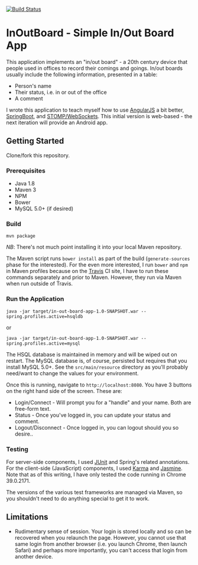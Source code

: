 [![Build Status](https://travis-ci.org/njacobs5074/InOutBoard.svg?branch=master)](https://travis-ci.org/njacobs5074/InOutBoard)
# InOutBoard - Simple In/Out Board App #

This application implements an "in/out board" - a 20th century device that people used in offices to record
their comings and goings. In/out boards usually include the following information, presented in a table:
* Person's name
* Their status, i.e. in or out of the office
* A comment

I wrote this application to teach myself how to use [AngularJS](https://angularjs.org/) a bit better, [SpringBoot](http://projects.spring.io/spring-boot/), and [STOMP/WebSockets](http://jmesnil.net/stomp-websocket/doc/).
This initial version is web-based - the next iteration will provide an Android app.

## Getting Started

Clone/fork this repository.

### Prerequisites

* Java 1.8
* Maven 3
* NPM
* Bower
* MySQL 5.0+ (if desired)

### Build
`mvn package`

*NB*: There's not much point installing it into your local Maven repository.

The Maven script runs `bower install` as part of the build (`generate-sources` phase for the interested).  For the even more interested, I run `bower` and `npm` in Maven profiles because on the [Travis](https://travis-ci.org) CI site, I have to run these commands separately and prior to Maven.  However, they run via Maven when run outside of Travis.

### Run the Application

`java -jar target/in-out-board-app-1.0-SNAPSHOT.war --spring.profiles.active=hsqldb`

or

`java -jar target/in-out-board-app-1.0-SNAPSHOT.war --spring.profiles.active=mysql`

The HSQL database is maintained in memory and will be wiped out on restart.  The MySQL database is, of course,
persisted but requires that you install MySQL 5.0+.  See the `src/main/resource` directory as you'll probably
need/want to change the values for your environment.

Once this is running, navigate to `http://localhost:8080`.  You have 3 buttons on the right hand side of
the screen.  These are:

* Login/Connect - Will prompt you for a "handle" and your name.  Both are free-form text.
* Status - Once you've logged in, you can update your status and comment.
* Logout/Disconnect - Once logged in, you can logout should you so desire..

### Testing
For server-side components, I used [JUnit](http://junit.org/) and Spring's related annotations.  For the client-side (JavaScript) components, I used [Karma](http://karma-runner.github.io/0.12/index.html) and [Jasmine](http://jasmine.github.io/2.0/introduction.html).  Note that as of this writing, I have only tested the code running in Chrome 39.0.2171.

The versions of the various test frameworks are managed via Maven, so you shouldn't need to do anything special to get it to work.

## Limitations
* Rudimentary sense of session.  Your login is stored locally and so can be recovered when you relaunch the page.  However, you cannot use that same login from another browser (i.e. you launch Chrome, then launch Safari) and perhaps more importantly, you can't access that login from another device.
